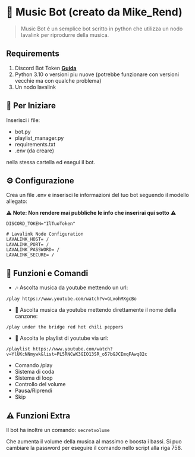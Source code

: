 # 🤖 Music Bot (creato da Mike_Rend)

> Music Bot é un semplice bot scritto in python che utilizza un nodo lavalink per riprodurre della musica.

## Requirements

1. Discord Bot Token **[Guida](https://www.aranzulla.it/come-creare-un-bot-su-discord-1670742.html)**  
2. Python 3.10 o versioni piu nuove (potrebbe funzionare con versioni vecchie ma con qualche problema)
3. Un nodo lavalink

## 🚀 Per Iniziare

Inserisci i file:
- bot.py
- playlist_manager.py
- requirements.txt
- .env (da creare)

nella stessa cartella ed esegui il bot.

## ⚙️ Configurazione

Crea un file .env e inserisci le informazioni del tuo bot seguendo il modello allegato:

⚠️ **Note: Non rendere mai pubbliche le info che inserirai qui sotto** ⚠️

```
DISCORD_TOKEN="IlTuoToken"

# Lavalink Node Configuration
LAVALINK_HOST= /
LAVALINK_PORT= /
LAVALINK_PASSWORD= /
LAVALINK_SECURE= /
```

## 📝 Funzioni e Comandi 

- 🎶 Ascolta musica da youtube mettendo un url:

`/play https://www.youtube.com/watch?v=GLvohMXgcBo`

- 🔎 Ascolta musica da youtube mettendo direttamente il nome della canzone:

`/play under the bridge red hot chili peppers`

- 📃 Ascolta le playlist di youtube via url:

`/playlist https://www.youtube.com/watch?v=YlUKcNNmywk&list=PL5RNCwK3GIO13SR_o57bGJCEmqFAwq82c`

- Comando /play
- Sistema di coda 
- Sistema di loop
- Controllo del volume
- Pausa/Riprendi
- Skip

## ⚠️ Funzioni Extra

Il bot ha inoltre un comando:
`secretvolume`

Che aumenta il volume della musica al massimo e boosta i bassi.
Si puo cambiare la password per eseguire il comando nello script alla riga 758.

